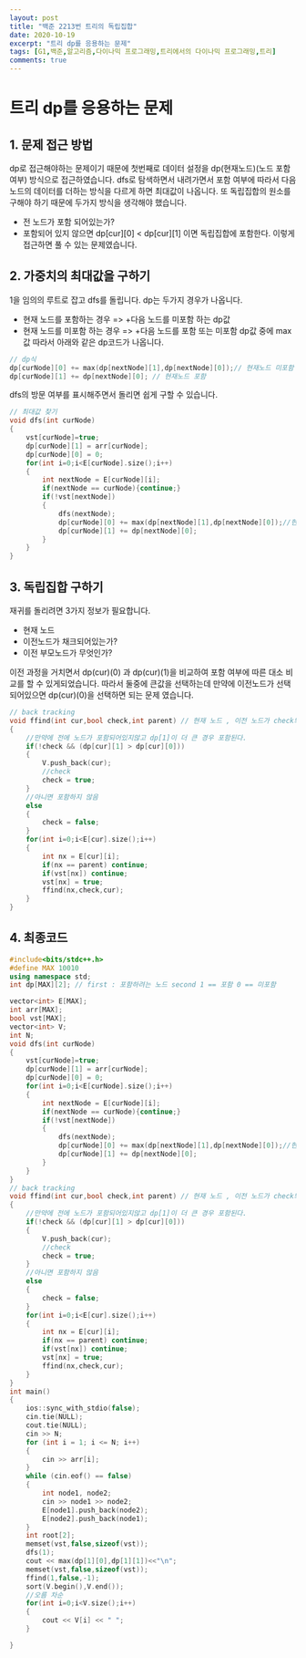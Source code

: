 ```yaml
---
layout: post
title: "백준 2213번 트리의 독립집합"
date: 2020-10-19
excerpt: "트리 dp를 응용하는 문제"
tags: [G1,백준,알고리즘,다이나믹 프로그래밍,트리에서의 다이나믹 프로그래밍,트리]
comments: true
---
```

# 트리 dp를 응용하는 문제

## 1. 문제 접근 방법
dp로 접근해야하는 문제이기 때문에 첫번째로 데이터 설정을 dp(현재노드)(노드 포함여부) 방식으로 접근하였습니다. dfs로 탐색하면서 내려가면서 포함 여부에 따라서 다음노드의 데이터를 더하는 방식을 다르게 하면 최대값이 나옵니다.
또 독립집합의 원소를 구해야 하기 때문에 두가지 방식을 생각해야 했습니다.
- 전 노드가 포함 되어있는가?
- 포함되어 있지 않으면 dp[cur][0] < dp[cur][1] 이면 독립집합에 포함한다.
이렇게 접근하면 풀 수 있는 문제였습니다.

## 2. 가중치의 최대값을 구하기
1을 임의의 루트로 잡고 dfs를 돌립니다. dp는 두가지 경우가 나옵니다.
- 현재 노드를 <bold>포함</bold>하는 경우 => +다음 노드를 미포함 하는 dp값
- 현재 노드를 <bold>미포함</bold> 하는 경우 => +다음 노드를 포함 또는 미포함 dp값 중에 max값
따라서 아래와 같은 dp코드가 나옵니다.

``` c++
// dp식
dp[curNode][0] += max(dp[nextNode][1],dp[nextNode][0]);// 현재노드 미포함 
dp[curNode][1] += dp[nextNode][0]; // 현재노드 포함
``` 
dfs의 방문 여부를 표시해주면서 돌리면 쉽게 구할 수 있습니다.
``` c++
// 최대값 찾기
void dfs(int curNode)
{
    vst[curNode]=true;
    dp[curNode][1] = arr[curNode];
    dp[curNode][0] = 0;    
    for(int i=0;i<E[curNode].size();i++)
    {
        int nextNode = E[curNode][i];
        if(nextNode == curNode){continue;}
        if(!vst[nextNode])
        {
            dfs(nextNode);
            dp[curNode][0] += max(dp[nextNode][1],dp[nextNode][0]);//현제노드 미포함 
            dp[curNode][1] += dp[nextNode][0]; 
        }
    }
}
```
## 3. 독립집합 구하기
재귀를 돌리려면 3가지 정보가 필요합니다. 
- 현재 노드
- 이전노드가 채크되어있는가?
- 이전 부모노드가 무엇인가?

이전 과정을 거치면서 dp(cur)(0) 과 dp(cur)(1)을 비교하여 포함 여부에 따른 대소 비교를 할 수 있게되었습니다. 따라서 둘중에 큰값을 선택하는데
만약에 이전노드가 선택되어있으면 dp(cur)(0)을 선택하면 되는 문제 였습니다.
``` c++
// back tracking
void ffind(int cur,bool check,int parent) // 현재 노드 , 이전 노드가 check되어 있는지 확인
{
    //만약에 전에 노드가 포함되어있지않고 dp[1]이 더 큰 경우 포함된다.
    if(!check && (dp[cur][1] > dp[cur][0]))
    {
        V.push_back(cur);
        //check
        check = true;
    }
    //아니면 포함하지 않음
    else
    {
        check = false;
    }
    for(int i=0;i<E[cur].size();i++)
    {
        int nx = E[cur][i];
        if(nx == parent) continue;
        if(vst[nx]) continue;
        vst[nx] = true;
        ffind(nx,check,cur);
    }
}
```

## 4. 최종코드
``` c++
#include<bits/stdc++.h>
#define MAX 10010
using namespace std;
int dp[MAX][2]; // first : 포함하려는 노드 second 1 == 포함 0 == 미포함

vector<int> E[MAX];
int arr[MAX];
bool vst[MAX];
vector<int> V;
int N;
void dfs(int curNode)
{
    vst[curNode]=true;
    dp[curNode][1] = arr[curNode];
    dp[curNode][0] = 0;    
    for(int i=0;i<E[curNode].size();i++)
    {
        int nextNode = E[curNode][i];
        if(nextNode == curNode){continue;}
        if(!vst[nextNode])
        {
            dfs(nextNode);
            dp[curNode][0] += max(dp[nextNode][1],dp[nextNode][0]);//현제노드 미포함 
            dp[curNode][1] += dp[nextNode][0]; 
        }
    }
}
// back tracking
void ffind(int cur,bool check,int parent) // 현재 노드 , 이전 노드가 check되어 있는지 확인
{
    //만약에 전에 노드가 포함되어있지않고 dp[1]이 더 큰 경우 포함된다.
    if(!check && (dp[cur][1] > dp[cur][0]))
    {
        V.push_back(cur);
        //check
        check = true;
    }
    //아니면 포함하지 않음
    else
    {
        check = false;
    }
    for(int i=0;i<E[cur].size();i++)
    {
        int nx = E[cur][i];
        if(nx == parent) continue;
        if(vst[nx]) continue;
        vst[nx] = true;
        ffind(nx,check,cur);
    }
}
int main()
{
    ios::sync_with_stdio(false);
    cin.tie(NULL);
    cout.tie(NULL);
    cin >> N;
    for (int i = 1; i <= N; i++)
    {
        cin >> arr[i];
    }
    while (cin.eof() == false)
    {
        int node1, node2;
        cin >> node1 >> node2;
        E[node1].push_back(node2);
        E[node2].push_back(node1);
    }
    int root[2];
    memset(vst,false,sizeof(vst));
    dfs(1);
    cout << max(dp[1][0],dp[1][1])<<"\n";
    memset(vst,false,sizeof(vst));
    ffind(1,false,-1);
    sort(V.begin(),V.end());
	//오름 차순
	for(int i=0;i<V.size();i++)
	{
		cout << V[i] << " ";
	}

}

```
